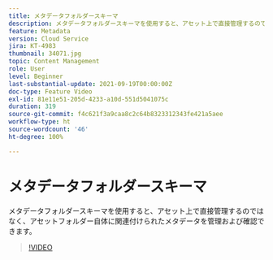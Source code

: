 ```yaml
---
title: メタデータフォルダースキーマ
description: メタデータフォルダースキーマを使用すると、アセット上で直接管理するのではなく、アセットフォルダー自体に関連付けられたメタデータを管理および確認できます。
feature: Metadata
version: Cloud Service
jira: KT-4983
thumbnail: 34071.jpg
topic: Content Management
role: User
level: Beginner
last-substantial-update: 2021-09-19T00:00:00Z
doc-type: Feature Video
exl-id: 81e11e51-205d-4233-a10d-551d5041075c
duration: 319
source-git-commit: f4c621f3a9caa8c2c64b8323312343fe421a5aee
workflow-type: ht
source-wordcount: '46'
ht-degree: 100%

---
```


# メタデータフォルダースキーマ

メタデータフォルダースキーマを使用すると、アセット上で直接管理するのではなく、アセットフォルダー自体に関連付けられたメタデータを管理および確認できます。

>[!VIDEO](https://video.tv.adobe.com/v/34071?quality=12&learn=on)
